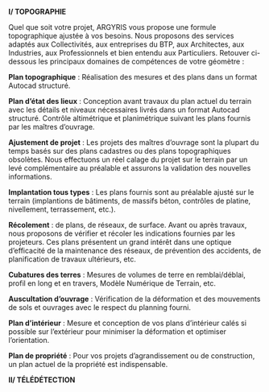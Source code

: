 **I/ TOPOGRAPHIE**

Quel que soit votre projet, ARGYRIS vous propose une formule topographique ajustée à vos besoins. Nous proposons des services adaptés aux Collectivités, aux entreprises du BTP, aux Architectes, aux Industries, aux Professionnels et bien entendu aux Particuliers. Retouver ci-dessous les principaux domaines de compétences de votre géomètre :

**Plan topographique** :  Réalisation des mesures et des plans dans un format Autocad structuré.

**Plan d’état des lieux** :  Conception avant travaux du plan actuel du terrain avec les détails et niveaux nécessaires livrés dans un format Autocad structuré. Contrôle altimétrique et planimétrique suivant les plans fournis par les maîtres d’ouvrage.

**Ajustement de projet** :  Les projets des maîtres d’ouvrage sont la plupart du temps basés sur des plans cadastres ou des plans topographiques obsolètes. Nous effectuons un réel calage du projet sur le terrain par un levé complémentaire au préalable et assurons la validation des nouvelles informations.

**Implantation tous types** :  Les plans fournis sont au préalable ajusté sur le terrain (implantions de bâtiments, de massifs béton, contrôles de platine, nivellement, terrassement, etc.).

**Récolement** : de plans, de réseaux, de surface. Avant ou après travaux, nous proposons de vérifier et récoler les indications fournies par les projeteurs. Ces plans présentent un grand intérêt dans une optique d’efficacité de la maintenance des réseaux, de prévention des accidents, de planification de travaux ultérieurs, etc.

**Cubatures des terres** :  Mesures de volumes de terre en remblai/déblai, profil en long et en travers, Modèle Numérique de Terrain, etc.

**Auscultation d’ouvrage** :  Vérification de la déformation et des mouvements de sols et ouvrages avec le respect du planning fourni.

**Plan d’intérieur** : Mesure et conception de vos plans d’intérieur calés si possible sur l’extérieur pour minimiser la déformation et optimiser l’orientation.

**Plan de propriété** :  Pour vos projets d’agrandissement ou de construction, un plan actuel de la propriété est indispensable.

**II/ TÉLÉDÉTECTION**

<!--stackedit_data:
eyJoaXN0b3J5IjpbNzQ3MzYyODI4LDE4OTc3NDI1MjUsMTY1Nj
EwMDg5MF19
-->